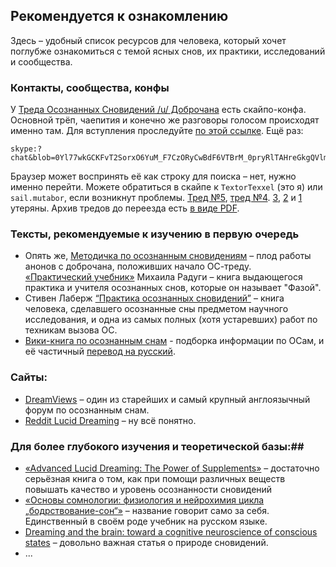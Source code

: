 ## Рекомендуется к ознакомлению

Здесь – удобный список ресурсов для человека, который хочет поглубже ознакомиться с темой ясных снов, их практики, исследований и сообщества.

### Контакты, сообщества, конфы
У [Треда Осознанных Сновидений /u/ Доброчана](http://dobrochan.com/u/res/139959.xhtml) есть скайпо-конфа. Основной трёп, чаепития и конечно же разговоры голосом происходят именно там. Для вступления проследуйте [по этой ссылке](skype:?chat&blob=0Yl77wkGCKFvT2SorxO6YuM_F7CzORyCwBdF6VTBrM_0pryRlTAHreGkgQVlm05OIm4fXi9T0M4JF9DLSg). Ещё раз: 

```
skype:?chat&blob=0Yl77wkGCKFvT2SorxO6YuM_F7CzORyCwBdF6VTBrM_0pryRlTAHreGkgQVlm05OIm4fXi9T0M4JF9DLSg

```

Браузер может воспринять её как строку для поиска – нет, нужно именно перейти. Можете обратиться в скайпе к `TextorTexxel` (это я) или `sail.mutabor`, если возникнут проблемы.
[Тред №5](http://dobrochan.com/u/res/129799.xhtml), [тред №4](http://dobrochan.com/b/res/2705196.xhtml). [3](http://dobrochan.com/b/res/2527776.xhtml), [2](http://dobrochan.com/b/res/2197877.xhtml) и [1](http://dobrochan.com/b/res/2067538.xhtml) утеряны. Архив тредов до переезда есть [в виде PDF](https://drive.google.com/folderview?id=0Bzg3Zq8YS-RNdDFuTDF2ZWVFYzg&usp=sharing).

### Тексты, рекомендуемые к изучению в первую очередь

* Опять же, [Методичка по осознанным сновидениям](http://dobrochan.ru/src/pdf/1301/Metodichka.pdf) – плод работы анонов с доброчана, положивших начало ОС-треду.  
 [«Практический учебник»](http://books.aing.ru/) Михаила Радуги – книга выдающегося практика и учителя осознанных снов, которые он называет "Фазой".  
* Стивен Лаберж [“Практика осознанных сновидений”](https://drive.google.com/folderview?id=0Bzg3Zq8YS-RNXzZzRWx1TDZPRUk&usp=sharing "по ссылке не только он, но разберётесь") – книга человека, сделавшего осознанные сны предметом научного исследования, и одна из самых полных (хотя устаревших) работ по техникам вызова ОС.
* [Вики-книга по осознанным снам](http://en.wikibooks.org/wiki/Lucid_Dreaming) - подборка информации по ОСам, и её частичный [перевод на русский](http://www.klex2.ru/5rm).

### Сайты:

* [DreamViews](http://www.dreamviews.com) – один из старейших и самый крупный англоязычный форум по осознанным снам.
* [Reddit Lucid Dreaming](http://www.reddit.com/r/LucidDreaming/) – ну всё понятно.

### Для более глубокого изучения и теоретической базы:## 
* [«Advanced Lucid Dreaming: The Power of Supplements»](http://www.cortexel.us/awesome/uppers/Advanced_Lucid_Dreaming-The_Power_of_Supplements.pdf) – достаточно серьёзная книга о том, как при помощи различных веществ повышать качество и уровень осознанности сновидений  
* [«Основы сомнологии: физиология и нейрохимия цикла „бодрствование-сон“»](http://lukashevichus.info/knigi/kovalzon_osnovy_somnologii.pdf) – название говорит само за себя. Единственный в своём роде учебник на русском языке.  
* [Dreaming and the brain: toward a cognitive neuroscience of conscious states](http://assets.cambridge.org/052181/0442/excerpt/0521810442_excerpt.pdf) – довольно важная статья о природе сновидений.
* ...

<!---
* гакенбах  
* Хобсон  
* Харари
* прочие научные
-->
